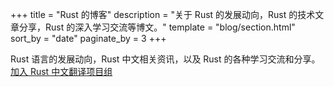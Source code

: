 +++
title = "Rust 的博客"
description = "关于 Rust 的发展动向，Rust 的技术文章分享，Rust 的深入学习交流等博文。"
template = "blog/section.html"
sort_by = "date"
paginate_by = 3
+++

Rust 语言的发展动向，Rust 中文相关资讯，以及 Rust 的各种学习交流和分享。<br> <a href="https://github.com/rust-lang-cn">加入 Rust 中文翻译项目组</a>
